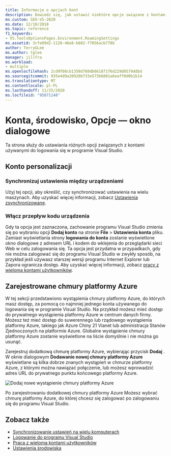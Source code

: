 ```yaml
---
title: Informacje o opcjach kont
description: Dowiedz się, jak ustawić niektóre opcje związane z kontami, które są używane podczas logowania do programu Visual Studio.
ms.custom: SEO-VS-2020
ms.date: 12/10/2018
ms.topic: reference
f1_keywords:
- VS.ToolsOptionsPages.Environment.RoamingSettings
ms.assetid: 3cfe09d2-1120-46e8-b882-f7056acb778b
author: TerryGLee
ms.author: tglee
manager: jillfra
ms.workload:
- multiple
ms.openlocfilehash: 2cd9f08cb1358d788db661871f6d229d0579ddbd
ms.sourcegitcommit: 935e4d9a20928b733e573b6801a6eaff0d0b1b14
ms.translationtype: MT
ms.contentlocale: pl-PL
ms.lasthandoff: 11/25/2020
ms.locfileid: "95871148"
---
```

# <a name="accounts-environment-options-dialog-box"></a>Konta, środowisko, Opcje — okno dialogowe

Ta strona służy do ustawiania różnych opcji związanych z kontami używanymi do logowania się w programie Visual Studio.

## <a name="personalization-account"></a>Konto personalizacji

### <a name="synchronize-settings-across-devices"></a>Synchronizuj ustawienia między urządzeniami

Użyj tej opcji, aby określić, czy synchronizować ustawienia na wielu maszynach. Aby uzyskać więcej informacji, zobacz [Ustawienia zsynchronizowane](../../ide/synchronized-settings-in-visual-studio.md).

### <a name="enable-device-code-flow"></a>Włącz przepływ kodu urządzenia

Gdy ta opcja jest zaznaczona, zachowanie programu Visual Studio zmienia się po wybraniu opcji **Dodaj konto** na stronie **File**  >  **Ustawienia konta** pliku. Zamiast wyświetlania strony **logowania do konta** zostanie wyświetlone okno dialogowe z adresem URL i kodem do wklejenia do przeglądarki sieci Web w celu zalogowania się. Ta opcja jest przydatna w przypadkach, gdy nie można zalogować się do programu Visual Studio w zwykły sposób, na przykład jeśli używasz starszej wersji programu Internet Explorer lub Zapora ogranicza dostęp. Aby uzyskać więcej informacji, zobacz [pracy z wieloma kontami użytkowników](../work-with-multiple-user-accounts.md#add-an-account-using-device-code-flow).

## <a name="registered-azure-clouds"></a>Zarejestrowane chmury platformy Azure

W tej sekcji przedstawiono wystąpienia chmury platformy Azure, do których masz dostęp, za pomocą co najmniej jednego konta używanego do logowania się w programie Visual Studio. Na przykład możesz mieć dostęp do prywatnego wystąpienia platformy Azure w centrum danych firmy. Możesz też mieć dostęp do suwerennego lub rządowego wystąpienia platformy Azure, takiego jak Azure Chiny 21 Vianet lub administracja Stanów Zjednoczonych na platformie Azure. Globalne wystąpienie chmury platformy Azure zostanie wyświetlone na liście domyślnie i nie można go usunąć.

Zarejestruj dodatkową chmurę platformy Azure, wybierając przycisk **Dodaj** . W oknie dialogowym **Dodawanie nowej chmury platformy Azure** wyświetlane są kilka dobrze znanych wystąpień w chmurze platformy Azure, z którymi można nawiązać połączenie, lub możesz wprowadzić adres URL do prywatnego punktu końcowego platformy Azure.

![Dodaj nowe wystąpienie chmury platformy Azure](media/add-new-azure-cloud.png)

Po zarejestrowaniu dodatkowej chmury platformy Azure Możesz wybrać chmurę platformy Azure, do której chcesz się zalogować po zalogowaniu się do programu Visual Studio.

## <a name="see-also"></a>Zobacz także

- [Synchronizowanie ustawień na wielu komputerach](../synchronized-settings-in-visual-studio.md)
- [Logowanie do programu Visual Studio](../signing-in-to-visual-studio.md)
- [Praca z wieloma kontami użytkowników](../work-with-multiple-user-accounts.md)
- [Ustawienia środowiska](../environment-settings.md)
